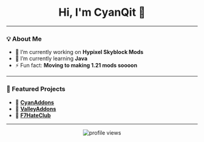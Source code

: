 <h1 align="center">Hi, I'm CyanQit 👋</h1>

---

### 💡 About Me
- 🔭 I’m currently working on **Hypixel Skyblock Mods**
- 🌱 I’m currently learning **Java**
- ⚡ Fun fact: **Moving to making 1.21 mods soooon**

---

### 📂 Featured Projects

- 🔹 [**CyanAddons**](https://github.com/cyanqit/cyanaddons)
- 🔹 [**ValleyAddons**](https://github.com/cyanqit/valley-addons)
- 🔹 [**F7HateClub**](https://github.com/cyanqit/f7hateclub)

---

<!-- Optional: Profile Views -->
<p align="center">
  <img src="https://komarev.com/ghpvc/?username=cyanqit&style=flat-square&color=blue" alt="profile views"/>
</p>
